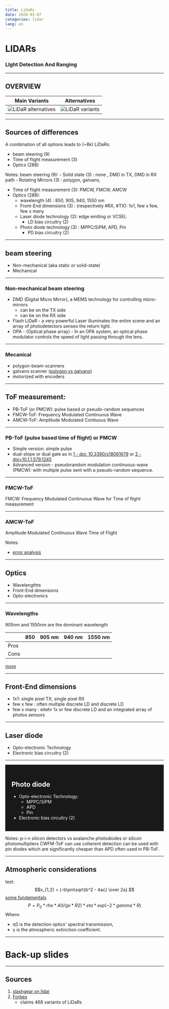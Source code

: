 ```yaml
---
title: LiDaRs
date: 2020-01-07
categories: lidar
lang: en
---
```


# LIDARs
### LIght Detection And Ranging

---

## OVERVIEW

| Main Variants | Alternatives |
|---------------|--------------|
| ![LiDaR alternatives](/embedded-analog-intelligence/static/img/lidar_overview.jpg)  | ![LiDaR variants](/embedded-analog-intelligence/static/img/lidar_alternatives.jpg) |

---

## Sources of differences

A combination of all options leads to (~8k) LiDaRs:    
* beam steering (9)
* Time of flight measurement (3)
* Optics (288)

Notes: 
beam steering (9):
    - Solid state (3) : none , DMD in TX, DMD in RX path 
    - Rotating Mirrors (3) : polygon, galvano, 
* Time of flight measurement (3): PMCW, FMCW, AMCW
* Optics (288):
    - wavelength (4) : 850, 905, 940, 1550 nm 
    - Front-End dimensions (3) : (respectively #RX, #TX): 1x1, few x few, few x many
    - Laser diode technology (2): edge emiting or VCSEL
        - LD bias circuitry (2)
    - Photo diode technology (3) : MPPC/SiPM, APD, Pin
        - PD bias circuitry (2)

---

## beam steering

* Non-mechanical (aka static or solid-state)
* Mechanical

----

### Non-mechanical beam steering

* DMD (Digital Micro Mirror), a MEMS technology for controlling micro-mirrors
    - can be on the TX side
    - can be on the RX side
* Flash LiDaR - a very powerful Laser illuminates the entire scene and an array of photodetectors senses the return light.
* OPA - (Optical phase array) -  In an OPA system, an optical phase modulator controls the speed
of light passing through the lens.

----

### Mecanical

* polygon-beam-scanners
* galvano scanner ([polygon vs galvano](https://www.nidec-copal-electronics.com/us/featuring/lidar-polygon/vs_galvo/))
* motorized with encoders

---

## ToF measurement:
* PB-ToF (or PMCW): pulse based or pseudo-random sequences
* FMCW-ToF: Frequency Modulated Continuous Wave
* AMCW-ToF: Amplitude Modulated Contiuous Wave

----

### PB-ToF (pulse based time of flight) or PMCW

* Simple version: simple pulse
* dual-slope or dual gate as in [1 - doi: 10.3390/s18061679](https://www.ncbi.nlm.nih.gov/pmc/articles/PMC6022202/) or [2 - doi=10.1.1.579.1245](http://citeseerx.ist.psu.edu/viewdoc/download?doi=10.1.1.579.1245&rep=rep1&type=pdf)
* Advanced version - pseudorandom modulation continuous-wave (PMCW): with multiple pulse sent with a pseudo-random sequence.

----

### FMCW-ToF

FMCW: Frequency Modulated Continuous Wave for Time of flight measurement

----

### AMCW-ToF

Amplitude Modulated Continuous Wave Time of Flight 

Notes:
* [error analysis](https://www.ncbi.nlm.nih.gov/pmc/articles/PMC6022202/)    

---

## Optics

* Wavelengthts
* Front-End dimensions
* Opto-electronics

----

### Wavelengths

905nm and 1550nm are the dominant wavelength

|      | 850   | 905  nm | 940  nm | 1550  nm |
|------|-------|---------|---------| ---------|
| Pros |       |         |       |         |
| Cons |       |         |       |         |

[more](https://www.osapublishing.org/DirectPDFAccess/B6697325-BEFC-223D-EAE3F30F199EF062_416825/ETOP-2019-11143_138.pdf?da=1&id=416825&uri=ETOP-2019-11143_138&seq=0&mobile=no)

----

## Front-End dimensions

* 1x1: single pixel TX, single pixel RX
* few x few : often multiple discrete LD and discrete LD
* few x many : eitehr 1x or few discrete LD and an integrated array of photos sensors

----

## Laser diode

* Opto-electronic Technology
* Electronic bias circuitry (2)

----

<!-- .slide: data-background="https://raw.githubusercontent.com/matt-chv/electronics-design-patterns/master/out/photo_diode_bias.PNG" -->

<div style="background-color: rgba(0, 0, 0, 0.9); color: #fff; padding: 20px; ">
    
## Photo diode

* Opto-electronic Technology:
    - MPPC/SiPM
    - APD
    - Pin
* Electronic bias circuitry (2)

</div>

Notes: p-i-n silicon detectors vs avalanche photodiodes or silicon photomultipliers
CWFM-ToF can use coherent detection can be used with pin diodes which are significantly cheaper than APD often used in PB-ToF.

----

## Atmospheric considerations

test:
$$x_{1,2} = {-b\pm\sqrt{b^2 - 4ac} \over 2a}.$$
[some fundamentals](https://www.laserfocusworld.com/lasers-sources/article/16548115/lidar-a-photonics-guide-to-the-autonomous-vehicle-market)
$$ P=P_0 * rho * A0/(pi*R2) *eta * exp(-2*gamma*R) $$
Where: 
* η0 is the detection optics' spectral transmission, 
* γ is the atmospheric extinction coefficient.

---

# Back-up slides

---

## Sources

1. [slashgear on lidar](https://www.slashgear.com/djis-livox-says-it-cracked-the-lidar-problem-holding-back-autonomous-cars-06605502/)
2. [Forbes](https://www.forbes.com/sites/sabbirrangwala/2020/04/12/there-must-be-860-ways-to-build-an-av-lidarpart-1/#13236dec545c)
    - claims 468 variants of LiDaRs

